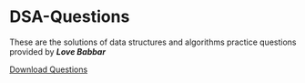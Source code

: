 # DSA-Questions

These are the solutions of data structures and algorithms practice questions provided by **_Love Babbar_**

[Download Questions](https://drive.google.com/file/d/1FMdN_OCfOI0iAeDlqswCiC2DZzD4nPsb/view)
